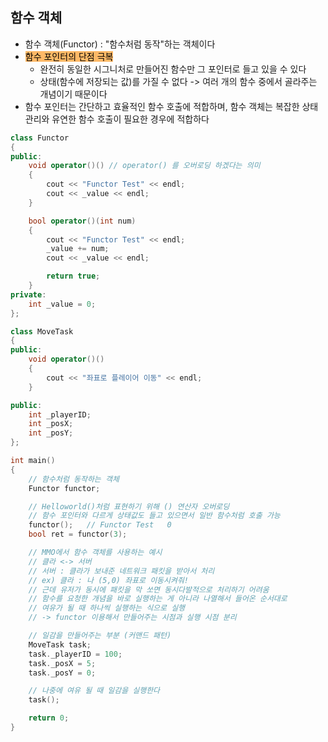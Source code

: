 ## 함수 객체
- 함수 객체(Functor) : "함수처럼 동작"하는 객체이다
- <mark style="background: #FFAB45CF;">함수 포인터의 단점 극복</mark>
	- 완전히 동일한 시그니처로 만들어진 함수만 그 포인터로 들고 있을 수 있다
	- 상태(함수에 저장되는 값)를 가질 수 없다 -> 여러 개의 함수 중에서 골라주는 개념이기 때문이다
- 함수 포인터는 간단하고 효율적인 함수 호출에 적합하며, 함수 객체는 복잡한 상태 관리와 유연한 함수 호출이 필요한 경우에 적합하다

```cpp
class Functor
{
public:
	void operator()() // operator() 를 오버로딩 하겠다는 의미
	{
		cout << "Functor Test" << endl;
		cout << _value << endl;
	}

	bool operator()(int num)
	{
		cout << "Functor Test" << endl;
		_value += num;
		cout << _value << endl;

		return true;
	}
private:
	int _value = 0;
};

class MoveTask
{
public:
	void operator()()
	{
		cout << "좌표로 플레이어 이동" << endl;
	}

public:
	int _playerID;
	int _posX;
	int _posY;
};

int main()
{
	// 함수처럼 동작하는 객체
	Functor functor;

	// Helloworld()처럼 표현하기 위해 () 연산자 오버로딩
	// 함수 포인터와 다르게 상태값도 들고 있으면서 일반 함수처럼 호출 가능
	functor();   // Functor Test   0
	bool ret = functor(3);

	// MMO에서 함수 객체를 사용하는 예시
	// 클라 <-> 서버
	// 서버 : 클라가 보내준 네트워크 패킷을 받아서 처리
	// ex) 클라 : 나 (5,0) 좌표로 이동시켜줘!
	// 근데 유저가 동시에 패킷을 막 쏘면 동시다발적으로 처리하기 어려움
	// 함수를 요청한 개념을 바로 실행하는 게 아니라 나열해서 들어온 순서대로
	// 여유가 될 때 하나씩 실행하는 식으로 실행 
	// -> functor 이용해서 만들어주는 시점과 실행 시점 분리

	// 일감을 만들어주는 부분 (커맨드 패턴)
	MoveTask task;
	task._playerID = 100;
	task._posX = 5;
	task._posY = 0;

	// 나중에 여유 될 때 일감을 실행한다
	task();

	return 0;
}
```